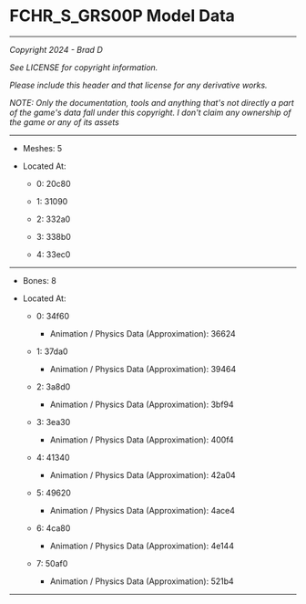 # FCHR_S_GRS00P Model Data

---

*Copyright 2024 - Brad D*

*See LICENSE for copyright information.*

*Please include this header and that license for any derivative works.*

*NOTE: Only the documentation, tools and anything that's not directly a part of the game's data fall under this copyright. I don't claim any ownership of the game or any of its assets*

---

* Meshes: 5

* Located At:

  * 0: 20c80

  * 1: 31090

  * 2: 332a0

  * 3: 338b0

  * 4: 33ec0

---

* Bones: 8

* Located At:

  * 0: 34f60

    * Animation / Physics Data (Approximation): 36624

  * 1: 37da0

    * Animation / Physics Data (Approximation): 39464

  * 2: 3a8d0

    * Animation / Physics Data (Approximation): 3bf94

  * 3: 3ea30

    * Animation / Physics Data (Approximation): 400f4

  * 4: 41340

    * Animation / Physics Data (Approximation): 42a04

  * 5: 49620

    * Animation / Physics Data (Approximation): 4ace4

  * 6: 4ca80

    * Animation / Physics Data (Approximation): 4e144

  * 7: 50af0

    * Animation / Physics Data (Approximation): 521b4

---

